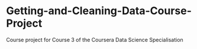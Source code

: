 # Getting-and-Cleaning-Data-Course-Project
Course project for Course 3 of the Coursera Data Science Specialisation
